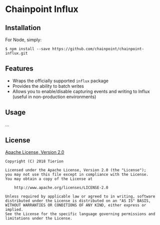 # Chainpoint Influx

## Installation

For Node, simply:

    $ npm install --save https://github.com/chainpoint/chainpoint-influx.git

## Features

 * Wraps the officially supported `influx` package
 * Provides the ability to batch writes
 * Allows you to enable/disable capturing events and writing to Influx (useful in non-production environments)

## Usage

...

## License

[Apache License, Version 2.0](https://opensource.org/licenses/Apache-2.0)

```text
Copyright (C) 2018 Tierion

Licensed under the Apache License, Version 2.0 (the "License");
you may not use this file except in compliance with the License.
You may obtain a copy of the License at

    http://www.apache.org/licenses/LICENSE-2.0

Unless required by applicable law or agreed to in writing, software
distributed under the License is distributed on an "AS IS" BASIS,
WITHOUT WARRANTIES OR CONDITIONS OF ANY KIND, either express or implied.
See the License for the specific language governing permissions and
limitations under the License.
```
